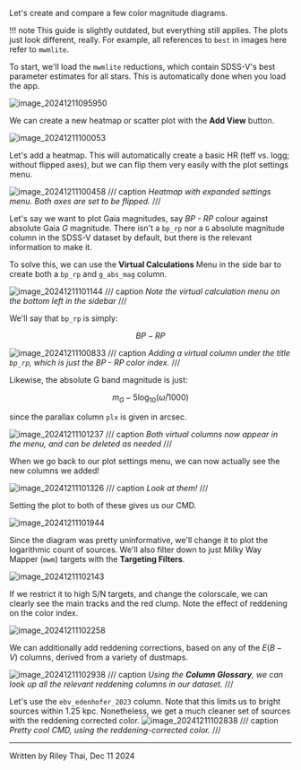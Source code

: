 Let's create and compare a few color magnitude diagrams.

!!! note
    This guide is slightly outdated, but everything still applies. The plots just look different, really.  For example, all references to `best` in images here refer to `mwmlite`.

To start, we'll load the `mwmlite` reductions, which contain SDSS-V's best parameter estimates for all stars. This is automatically done when you load the app.

![image_20241211095950](../assets/image_20241211095950.png)

We can create a new heatmap or scatter plot with the **Add View** button.

![image_20241211100053](../assets/image_20241211100053.png)

Let's add a heatmap. This will automatically create a basic HR (teff vs. logg; without flipped axes), but we can flip them very easily with the plot settings menu.

![image_20241211100458](../assets/image_20241211100458.png)
/// caption
*Heatmap with expanded settings menu. Both axes are set to be flipped.*
///

Let's say we want to plot Gaia magnitudes, say *BP - RP* colour against absolute Gaia *G* magnitude. There isn't a `bp_rp` nor a `G` absolute magnitude column in the SDSS-V dataset by default, but there is the relevant information to make it.

To solve this, we can use the **Virtual Calculations** Menu in the side bar to create both a `bp_rp` and `g_abs_mag` column.

![image_20241211101144](../assets/image_20241211101144.png)
/// caption
*Note the virtual calculation menu on the bottom left in the sidebar*
///

We'll say that `bp_rp` is simply:

$$
BP - RP
$$


![image_20241211100833](../assets/image_20241211100833.png)
/// caption
*Adding a virtual column under the title `bp_rp`, which is just the BP - RP color index.*
///

Likewise,  the absolute G band magnitude is just:

$$
m_{G} - 5\log_{10}(\bar{\omega} / 1000)
$$

since the parallax column `plx` is given in arcsec.

![image_20241211101237](../assets/image_20241211101237.png)
/// caption
*Both virtual columns now appear in the menu, and can be deleted as needed*
///


When we go back to our plot settings menu, we can now actually see the new columns we added!

![image_20241211101326](../assets/image_20241211101326.png)
/// caption
*Look at them!*
///

Setting the plot to both of these gives us our CMD.

![image_20241211101944](../assets/image_20241211101944.png)


Since the diagram was pretty uninformative, we'll change it to plot the logarithmic count of sources. We'll also filter down to just Milky Way Mapper (`mwm`) targets with the **Targeting Filters**.

![image_20241211102143](../assets/image_20241211102143.png)

If we restrict it to high S/N targets, and change the colorscale, we can clearly see the main tracks and the red clump. Note the effect of reddening on the color index.

![image_20241211102258](../assets/image_20241211102258.png)

We can additionally add reddening corrections, based on any of the $E(B-V)$ columns, derived from a variety of dustmaps.

![image_20241211102938](../assets/image_20241211102938.png)
/// caption
*Using the **Column Glossary**, we can look up all the relevant reddening columns in our dataset.*
///

Let's use the `ebv_edenhofer_2023` column. Note that this limits us to bright sources within 1.25 kpc. Nonetheless, we get a much cleaner set of sources with the reddening corrected color.
![image_20241211102838](../assets/image_20241211102838.png)
/// caption
*Pretty cool CMD, using the reddening-corrected color.*
///

---
Written by Riley Thai, Dec 11 2024
